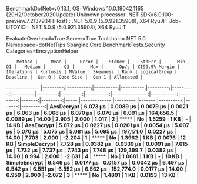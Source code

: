 
BenchmarkDotNet=v0.13.1, OS=Windows 10.0.19042.1165 (20H2/October2020Update)
Unknown processor
.NET SDK=6.0.100-preview.7.21379.14
  [Host]     : .NET 5.0.9 (5.0.921.35908), X64 RyuJIT
  Job-UTOYIO : .NET 5.0.9 (5.0.921.35908), X64 RyuJIT

EvaluateOverhead=True  Server=True  Toolchain=.NET 5.0  
Namespace=dotNetTips.Spargine.Core.BenchmarkTests.Security  Categories=EncryptionHelper  

        Method |     Mean |     Error |    StdDev |    StdErr |      Min |       Q1 |   Median |       Q3 |      Max |      Op/s | CI99.9% Margin | Iterations | Kurtosis | MValue | Skewness | Rank | LogicalGroup | Baseline |  Gen 0 | Code Size |  Gen 1 | Allocated |
-------------- |---------:|----------:|----------:|----------:|---------:|---------:|---------:|---------:|---------:|----------:|---------------:|-----------:|---------:|-------:|---------:|-----:|------------- |--------- |-------:|----------:|-------:|----------:|
    **AesDecrypt** | **6.073 μs** | **0.0089 μs** | **0.0079 μs** | **0.0021 μs** | **6.063 μs** | **6.068 μs** | **6.070 μs** | **6.076 μs** | **6.091 μs** | **164,656.5** |      **0.0089 μs** |      **14.00** |    **2.905** |  **2.000** |    **1.017** |    **2** |            ***** |       **No** | **1.5259** |      **1 KB** |      **-** |     **14 KB** |
    **AesEncrypt** | **5.072 μs** | **0.0227 μs** | **0.0201 μs** | **0.0054 μs** | **5.007 μs** | **5.070 μs** | **5.075 μs** | **5.081 μs** | **5.095 μs** | **197,171.0** |      **0.0227 μs** |      **14.00** |    **7.703** |  **2.000** |   **-2.204** |    **1** |            ***** |       **No** | **1.3962** |      **1 KB** | **0.0076** |     **12 KB** |
 **SimpleDecrypt** | **7.728 μs** | **0.0382 μs** | **0.0339 μs** | **0.0091 μs** | **7.615 μs** | **7.732 μs** | **7.737 μs** | **7.743 μs** | **7.748 μs** | **129,399.7** |      **0.0382 μs** |      **14.00** |    **8.994** |  **2.000** |   **-2.631** |    **4** |            ***** |       **No** | **1.0681** |      **1 KB** |      **-** |     **10 KB** |
 **SimpleEncrypt** | **6.546 μs** | **0.0177 μs** | **0.0157 μs** | **0.0042 μs** | **6.497 μs** | **6.542 μs** | **6.551 μs** | **6.552 μs** | **6.562 μs** | **152,774.0** |      **0.0177 μs** |      **14.00** |    **6.959** |  **2.000** |   **-2.072** |    **3** |            ***** |       **No** | **1.4801** |      **1 KB** | **0.0153** |     **13 KB** |
